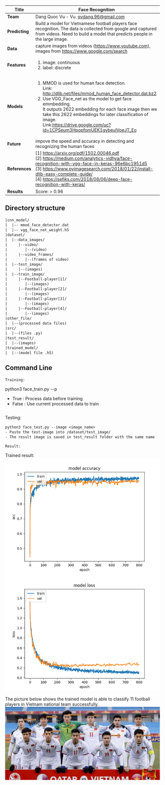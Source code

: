
| **Title**      |Face Recognition |
| ---------- |-------------------|
| **Team**       |Dang Quoc Vu - Vu. qvdang.96@gmail.com |
| **Predicting** |Build a model for Vietnamese football players face recognition. The data is collected from google and captured from videos. Need to build a model that predicts people in the large image.|
| **Data**       | capture images from videos (https://www.youtube.com), images from https://www.google.com/search|
| **Features**   |<ol> <li>image: continuous</li> <li>label: discrete</li> </ol>|
| **Models**     |<ol> <li>MMOD is used for human face detection.<br/>Link: http://dlib.net/files/mmod_human_face_detector.dat.bz2 </li> <li>Use VGG_Face_net as the model to get face emmbedding.<br/>It outputs 2622 embedding for each face image then we take this 2622 embeddings for later classification of image.<br/>Link:https://drive.google.com/uc?id=1CPSeum3HpopfomUEK1gybeuIVoeJT_Eo
| **Future**     |impove the speed and accuracy in detecting and recognizing the human faces |
|**References**  |[1] https://arxiv.org/pdf/1502.00046.pdf <br/> [2] https://medium.com/analytics-vidhya/face-recognition-with-vgg-face-in-keras-96e6bc1951d5 <br/> [3] https://www.pyimagesearch.com/2018/01/22/install-dlib-easy-complete-guide/ <br/> [4] https://sefiks.com/2018/08/06/deep-face-recognition-with-keras/ 
| **Results**    |Score: > 0.96 |


## Directory structure
```
|cnn_model/
|  |-- mmod_face_detector.dat
|  |-- vgg_face_net_weight.h5
|dataset/
|  |--data_images/
|     |--video/
|        |--(video)
|     |--video_frames/
|        |--(frames of video)
|  |--test_image/ 
|     |--(images)
|  |--train_image/ 
|     |--Football-player[1]/
|        |--(images)
|     |--Football-player[2]/
|        |--(images)
|     |--Football-player[3]/
|        |--(images)
|     |--Football-player[4]/
|        |--(images)
|other_file/
|  |--(processed data files)
|src/
|  |--(files .py)
|test_result/
|  |--(images)
|trained_model/
|  |--(model file .h5)
```
## Command Line
```
Training:
```
python3 face_train.py --p <bool>
- True  : Process data before training 
- False : Use current processed data to train
```
```
Testing:
```
python3 face_test.py --image <image_name>
- Paste the test-image into /dataset/test_image/
- The result image is saved in test_result folder with the same name
``` 
```
Result:
```
Trained result:
![alt-text-1](https://github.com/qvdang-dev/Facial-Recognition/blob/develop/test_result/acc.png?raw=true "Accuracy chart") ![alt-text-2](https://github.com/qvdang-dev/Facial-Recognition/blob/develop/test_result/loss.png?raw=true "Loss chart")

The picture below shows the trained model is able to classify 11 football players in Vietnam national team successfully. 
![alt text](https://github.com/qvdang-dev/Facial-Recognition/blob/develop/test_result/U23VN.jpg?raw=true)


